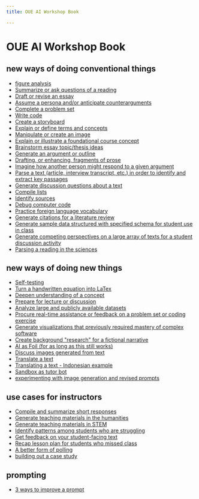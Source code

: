 ```yaml
---
title: OUE AI Workshop Book

---
```


OUE AI Workshop Book
===

new ways of doing conventional things
---
* [figure analysis](/njwzHzakRcuXePCofTOAag)
* [Summarize or ask questions of a reading](/VzzdES9vSxenzrrOUY9DNw)
* [Draft or revise an essay](/JNFTHsPrSHyNZTEoayifhA)
* [Assume a persona and/or anticipate counterarguments](/tvB3GJNuRk2lWtGa8rYiXQ)
* [Complete a problem set](/-1jKkAhaS3aY8d_3P6bULA)
* [Write code](/5VhINDmfRG-TGPAxLM_v7g)
* [Create a storyboard](/DX6BJVYQTcCqhT7mrRUJAg)
* [Explain or define terms and concepts](/l_wAxKqfSUSKzVjom5G0wg)
* [Manipulate or create an image](/QwhEy4yRTrWOoXv_i6ipOw)
* [Explain or illustrate a foundational course concept](/RCt0MFEoS8K6b_nO2XWsXw)
* [Brainstorm essay topic/thesis ideas](/mPRvi_CLTRa2TRtQTAZ_gg)
* [Generate an argument or outline](/jjfYfLA7SHiYAegdwVrXRw)
* [Drafting, or enhancing, fragments of prose](/RpCyEAKhT_SvepY4gmaDFA)
* [Imagine how another person might respond to a given argument](/02i1ym98S4-lnotARBdOcA)
* [Parse a text (article, interview transcript, etc.) in order to identify and extract key passages](/sNhDcB5pRLGlR7pxeY4xVA)
* [Generate discussion questions about a text](/hiGnkb4LTC-Z7JvR6v9P-A)
* [Compile lists](/XMGE2yMLSWewxEnwXeLzOw)
* [Identify sources](/27c16Cu7SSWik6nWskJ0QQ)
* [Debug computer code](/g4QUgXTtSW-NpJWd1Ru07A)
* [Practice foreign language vocabulary](/rLaOwhNLQvauQsl042D_Yw)
* [Generate citations for a literature review](/tstNm2UMQOW9s-qn7TTaLg)
* [Generate sample data structured with specified schema for student use in class](/0Ny4YRcNTfGKZNcPQU2Jqw)
* [Generate competing perspectives on a large array of texts for a student discussion activity ](/-zvkKUvXS_KSMz1I7MNl-A)
* [Parsing a reading in the sciences](/5AmeievfQRC0qCnLRQ8Hhw)


new ways of doing new things
---
* [Self-testing](/CaFh5UPYSvC4ex2OGwy4uA)
* [Turn a handwritten equation into LaTex](/FZgfyLY4RjGuIld1P7FlXA)
* [Deepen understanding of a concept](/J2g19B5SRG202mfc4WcvqA)
* [Prepare for lecture or discussion](/2-3lIzw9RMCiaqIQhptYwg)
* [Analyze large and publicly available datasets](/6yITdEfiQhqWQu2O8bfYNA)
* [Procure real-time assistance or feedback on a problem set or coding exercise](/5hc3PCNUTLWrohe7oQ57bg)
* [Generate visualizations that previously required mastery of complex software](/_pYziZCETkGfHddrC-tg-A)
* [Create background "research" for a fictional narrative](/60GJAMKGTy2EGuMChugx7A)
* [AI as Foil (for as long as this still works)](/pJN-zh_7TCutU3zvjKrmOw)
* [Discuss images generated from text](/0L3dwXhDQsmLgGfUYMxybQ)
* [Translate a text](/1AE0BTqxSuqaHPlUWrt2jw)
* [Translating a text - Indonesian example](/5_2yWateTyqbBEhmHmeG9w)
* [Sandbox as tutor bot](/69zcgT2xQ3iMTA5QFSfFHw)
* [experimenting with image generation and revised prompts](/1nQvfJ1NRr6v_4v3S7Mh8Q)

use cases for instructors
---
* [Compile and summarize short responses](/b8SNkPF5SW2f7OUFHjmvBA)
* [Generate teaching materials in the humanities](/t_VPCppzTrmFufNaQqRWcw)
* [Generate teaching materials in STEM](/KkqnfVJWQdmHTdTUbIEY-g)
* [Identify patterns among students who are struggling](/H6qqIxwKTyOdwL4HWxqO-Q)
* [Get feedback on your student-facing text](/czSvLC3nS8yKdvJ_mVOqoQ)
* [Recap lesson plan for students who missed class](/QlLdK6AfQweXAzh88iYRug)
* [A better form of polling](/hrXrYFOKTkq1_YceXz8gSA)
* [building out a case study](/0EcAnVKgSDWwzBqmaaV0-g)

prompting
---
* [3 ways to improve a prompt](/U-BvUjMzRQ2U2-GAUgr0iQ)